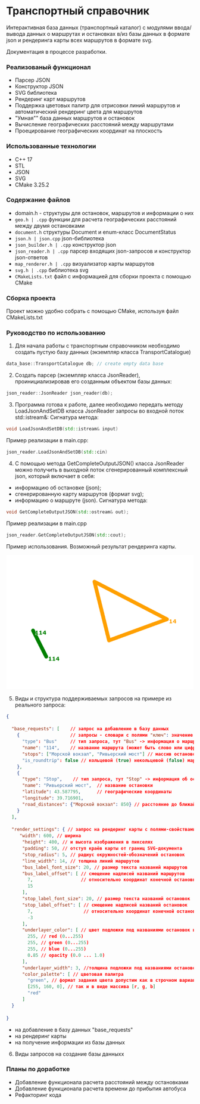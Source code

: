 # Транспортный справочник
Интерактивная база данных (транспортный каталог) с модулями ввода/вывода данных о маршрутах и остановках в/из базы данных в формате json и рендеринга карты всех маршрутов в формате svg.

Документация в процессе разработки.

### Реализованый функционал
- Парсер JSON
- Конструктор JSON
- SVG библиотека
- Рендеринг карт маршрутов
- Поддержка цветовых палитр для отрисовки линий маршрутов и автоматический рендеринг цвета для маршрутов
- "Умная"" база данных маршрутов и остановок
- Вычисление географических расстояний между маршрутами
- Проецирование географических координат на плоскость

### Использованные технологии
- C++ 17
- STL
- JSON
- SVG
- CMake 3.25.2

### Содержание файлов

- domain.h - структуры для остановок, маршрутов и информации о них
- `geo.h | .cpp` функции для расчета географических расстояний между двумя остановками
- `document.h` структуры Document и enum-класс DocumentStatus
- `json.h | json.cpp` json-библиотека
- `json_builder.h | .cpp` конструктор json
- `json_reader.h | .cpp` парсер входящих json-запросов и конструктор json-ответов
- `map_renderer.h | .cpp` визуализатор карты маршрутов
- `svg.h | .cpp` библиотека svg
- `CMakeLists.txt` файл с информацией для сборки проекта с помощью CMake

### Сборка проекта
Проект можно удобно собрать с помощью CMake, используя файл CMakeLists.txt

### Руководство по использованию
1. Для начала работы с транспортным справочником необходимо создать пустую  базу данных (экземпляр класса TransportCatalogue)
```C++
data_base::TransportCatalogue db; // create empty data base
```
2. Создать парсер (экземпляр класса JsonReader), проинициализировав его созданным объектом базы данных:
```C++
json_reader::JsonReader json_reader(db); 
```
3. Программа готова к работе, далeе необходимо передать методу LoadJsonAndSetDB класса JsonReader запросы во входной поток std::istream&:
Сигнатура метода:
```C++
void LoadJsonAndSetDB(std::istream& input)
```
Пример реализации в main.cpp:
```C++
json_reader.LoadJsonAndSetDB(std::cin)
```
4. С помощью метода GetCompleteOutputJSON() класса JsonReader можно получить в выходной поток сгенерированный комплексный json, который включает в себя:
- информацию об остановке (json);
- сгенерированную карту маршрутов (формат svg);
- информацию о маршруте (json).
Сигнатура метода:
```C++
void GetCompleteOutputJSON(std::ostream& out);
```
Пример реализации в main.cpp
```C++
json_reader.GetCompleteOutputJSON(std::cout);
```
Пример использования. Возможный результат рендеринга карты.

![Example svg](ex.png)

5. Виды и структура поддерживаемых запросов на примере из реального запроса:
```json
{

  "base_requests": [    // запрос на добавление в базу данных
    {                   // запросы - словари с полями "ключ": значение
      "type": "Bus"     // тип запроса, тут "Bus" -> информация о маршруте
      "name": "114",    // название маршрута (может быть слово или цифра)
      "stops": ["Морской вокзал", "Ривьерский мост"] // массив остановок маршрута
      "is_roundtrip": false // кольцевой (true) некольцевой (false) маршрут
	},
	{
      "type": "Stop",    // тип запроса, тут "Stop" -> информация об остановке
      "name": "Ривьерский мост",  // название остановки
      "latitude": 43.587795,      // географические координаты
      "longitude": 39.716901,
      "road_distances": {"Морской вокзал": 850} // расстояние до ближайших остановок
	}
  ],

  "render_settings": { // запрос на рендеринг карты с полями-свойствами
  	 "width": 600, // ширина 
      "height": 400, // и высота изображения в пикселях
      "padding": 50, // отступ краёв карты от границ SVG-документа
      "stop_radius": 5, // радиус окружностей-обозначений остановок
      "line_width": 14, // толщина линий маршрутов
      "bus_label_font_size": 20, // размер текста названий маршрутов
      "bus_label_offset": [ // смещение надписей названий маршрутов
        7,                  // относительно координат конечной остановки [x, y]
        15
      ],
      "stop_label_font_size": 20, // размер текста названий остановок
      "stop_label_offset": [ // смещение надписей названий остановок
        7,                   // относительно координат конечной остановки [x, y]
        -3
      ],
      "underlayer_color": [ // цвет подложки под названиями остановок и маршрутов
        255, // red (0...255)
        255, // green (0...255)
        255, // blue (0...255)
        0.85 // opacity (0.0 ... 1.0)
      ],
      "underlayer_width": 3, //толщина подложки под названиями остановок и маршрутов
      "color_palette": [ // цветовая палитра
        "green", // формат задания цвета допустим как в строчном варианте
        [255, 160, 0], // так и в виде массива [r, g, b]
        "red"
      ]
  }

}
```
- на добавление в базу данных "base_requests"
- на рендеринг карты
- на получение информации из базы данных

6. Виды запросов на создание базы данныхх

### Планы по доработке
- Добавление функционала расчета расстояний между остановками
- Добавление функционала расчета времени до прибытия автобуса
- Рефакторинг кода
